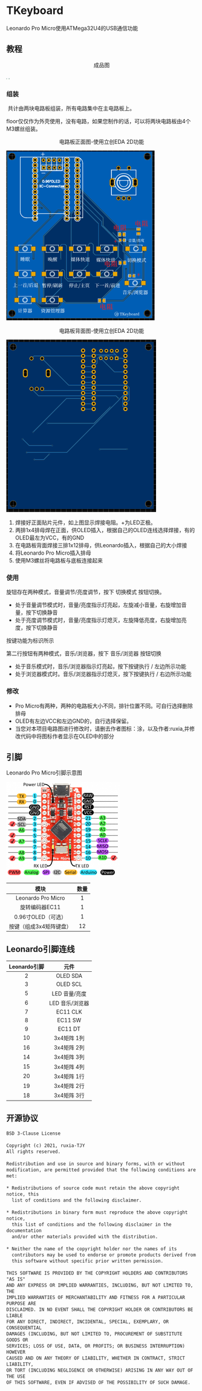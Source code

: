 

# TKeyboard

Leonardo Pro Micro使用ATMega32U4的USB通信功能

## 教程

<p style="text-align:center;">成品图</p>

<img src="./PreView/TKeyboard.jpg" style="zoom: 15%;" />

<img src="./PreView/TKeyboard2.jpg" style="zoom:15%;" />

### 组装

​	共计由两块电路板组装，所有电路集中在主电路板上。

​	floor仅仅作为外壳使用，没有电路，如果您制作的话，可以将两块电路板由4个M3螺丝组装。




<p style="text-align:center;">电路板正面图-使用立创EDA 2D功能</p>

![](./Img/电路板_PreView.png)

<p style="text-align:center;">电路板背面图-使用立创EDA 2D功能</p>

![](./Img/电路板背面_PreView.png)

1. 焊接好正面贴片元件，如上图显示焊接电阻。+为LED正极。
2. 两排1x4排母焊在正面，供OLED插入，根据自己的OLED连线选择焊接，有的OLED最左为VCC，有的GND
3. 在电路板背面焊接三排1x12排母，供Leonardo插入，根据自己的大小焊接
6. 将Leonardo Pro Micro插入排母
7. 使用M3螺丝将电路板与底板连接起来



### 使用

旋钮存在两种模式，音量调节/亮度调节，按下 切换模式 按钮切换。

+ 处于音量调节模式时，音量/亮度指示灯亮起，左旋减小音量，右旋增加音量，按下切换静音
+ 处于亮度调节模式时，音量/亮度指示灯熄灭，左旋降低亮度，右旋增加亮度，按下切换静音

按键功能为标识所示

第二行按钮有两种模式，音乐/浏览器，按下 音乐/浏览器 按钮切换

+ 处于音乐模式时，音乐/浏览器指示灯亮起，按下按键执行 / 左边所示功能
+ 处于浏览器模式时。音乐/浏览器指示灯熄灭，按下按键执行 / 右边所示功能



### 修改

+ Pro Micro有两种，两种的电路板大小不同，排针位置不同。可自行选择删除排母
+ OLED有左边VCC和左边GND的，自行选择保留。
+ 当您对本项目电路图进行修改时，请删去作者图标：涂，以及作者:ruxia,并修改代码中将图标作者显示在OLED中的部分



## 引脚

Leonardo Pro Micro引脚示意图

<img src="./Img/Leonardo.png" style="zoom:50%;" />

| 模块                    | 数量 |
| :-----------------------: | :----: |
| Leonardo Pro Micro      | 1    |
| 旋转编码器EC11    | 1    |
| 0.96寸OLED（可选）          | 1    |
| 按键（组成3x4矩阵键盘） | 12   |



## Leonardo引脚连线

| Leonardo引脚 |      元件       |
| :----------: | :-------------: |
|      2       |    OLED SDA     |
|      3       |    OLED SCL     |
|      5       |  LED 音量/亮度  |
|      6       | LED 音乐/浏览器 |
|      7       |    EC11 CLK     |
|      8       |     EC11 SW     |
|      9       |     EC11 DT     |
|      10      |   3x4矩阵 1列   |
|      16      |   3x4矩阵 2列   |
|      14      |   3x4矩阵 3列   |
|      15      |   3x4矩阵 4列   |
|      20      |   3x4矩阵 1行   |
|      19      |   3x4矩阵 2行   |
|      18      |   3x4矩阵 3行   |



## 开源协议

```
BSD 3-Clause License

Copyright (c) 2021, ruxia-TJY
All rights reserved.

Redistribution and use in source and binary forms, with or without
modification, are permitted provided that the following conditions are met:

* Redistributions of source code must retain the above copyright notice, this
  list of conditions and the following disclaimer.

* Redistributions in binary form must reproduce the above copyright notice,
  this list of conditions and the following disclaimer in the documentation
  and/or other materials provided with the distribution.

* Neither the name of the copyright holder nor the names of its
  contributors may be used to endorse or promote products derived from
  this software without specific prior written permission.

THIS SOFTWARE IS PROVIDED BY THE COPYRIGHT HOLDERS AND CONTRIBUTORS "AS IS"
AND ANY EXPRESS OR IMPLIED WARRANTIES, INCLUDING, BUT NOT LIMITED TO, THE
IMPLIED WARRANTIES OF MERCHANTABILITY AND FITNESS FOR A PARTICULAR PURPOSE ARE
DISCLAIMED. IN NO EVENT SHALL THE COPYRIGHT HOLDER OR CONTRIBUTORS BE LIABLE
FOR ANY DIRECT, INDIRECT, INCIDENTAL, SPECIAL, EXEMPLARY, OR CONSEQUENTIAL
DAMAGES (INCLUDING, BUT NOT LIMITED TO, PROCUREMENT OF SUBSTITUTE GOODS OR
SERVICES; LOSS OF USE, DATA, OR PROFITS; OR BUSINESS INTERRUPTION) HOWEVER
CAUSED AND ON ANY THEORY OF LIABILITY, WHETHER IN CONTRACT, STRICT LIABILITY,
OR TORT (INCLUDING NEGLIGENCE OR OTHERWISE) ARISING IN ANY WAY OUT OF THE USE
OF THIS SOFTWARE, EVEN IF ADVISED OF THE POSSIBILITY OF SUCH DAMAGE.
```

